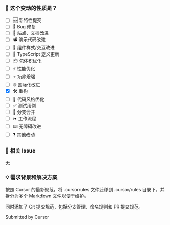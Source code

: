 ### 🤔 这个变动的性质是？

- [ ] 🆕 新特性提交
- [ ] 🐞 Bug 修复
- [ ] 📝 站点、文档改进
- [ ] 📽️ 演示代码改进
- [ ] 💄 组件样式/交互改进
- [ ] 🤖 TypeScript 定义更新
- [ ] 📦 包体积优化
- [ ] ⚡️ 性能优化
- [ ] ⭐️ 功能增强
- [ ] 🌐 国际化改进
- [x] 🛠 重构
- [ ] 🎨 代码风格优化
- [ ] ✅ 测试用例
- [ ] 🔀 分支合并
- [ ] ⏩ 工作流程
- [ ] ⌨️ 无障碍改进
- [ ] ❓ 其他改动

### 🔗 相关 Issue

无

### 💡 需求背景和解决方案

按照 Cursor 的最新规范，将 .cursorrules 文件迁移到 .cursor/rules 目录下，并拆分为多个 Markdown 文件以便于维护。

同时添加了 Git 提交规范，包括分支管理、命名规则和 PR 提交规范。

Submitted by Cursor
